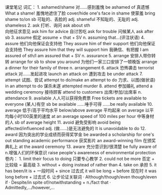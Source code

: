 课堂笔记
词汇：
    1.  ashamed/shame
        对......感到羞愧        be ashamed of
        真遗憾                  What a shame!
        羞愧地遮住了脸          cover/hide one's face in shame
        使蒙羞                  bring shame to/on sb
        可耻的、丢脸的 adj.     shameful
        不知耻的、无耻的 adj.   shameless
    2.	ask
        打听、询问              ask about sth    
        向他征求意见            ask him for advice
        自讨苦吃                ask for trouble
        问候某人                ask after sb
    3.	assume
        假定                    assume + that + SV
        n.                      assuming that...(评注状语)
    4.	assure
        他们向他保证会支持他        They assure him of their support
        他们向他保证会支持他        They assure him that they will support him
        我确信、有把握              I am assured of sth/I am assured that + SV
        n.                          assurance
    5.	arrange
        安排人带你转转              arrange for sb to show you around
        为他们一家三口安排了一顿晚饭    arrange a dinner for their family of three
        n.                          arrangement
    6.	attack
        恐怖袭击                    terrorist attack
        对......发起进攻            launch an attack on
        遭到攻击                    be under attack
    7.	attempt
        试图、尝试                  attempt to do/make an attempt to do
        力求、以图(做状语)          in an attempt to do
        谋杀未遂                    attempted murder
    8.	attend
        参加婚礼                    attend a wedding ceremony
        接待顾客                    attend to customers
        出席/参加/出席率 n.         attendance
    9.	available
        人人可以获得免费票          Free tickets are available to everyone
        (某人)有空                  sb be available
        ......唾手可得              ......be really available
    10.	average
        低于/高于平均水平           below/above average
        平均起来                    on average
        以平均每小时100英里的速度   at an average speed of 100 miles per hour
        中等身材的人                sb of average height
    11. avoid
        避免受影响                  avoid being affected/influenced
        adj. (做......)是无法避免的 It is unavoidable to do
    12. award
        因为突出的学业成绩而获得奖学金  be awarded a scholarship for one's out standing academic performance
        获奖影片                        an award-winning film
        在颁奖典礼上                    at the award ceremony
    13. aware
        充分意识到/很清楚               be fully aware of
        n.增强人们的环保意识            raise people's awareness of environmental protection
卷内：
    1.  limit their focus to doing 只要专心教学
    2.  could not be more 否定 + 比较级 = 最高级
    3.  without + doing 
        instead of
        rather than
    4.  take on 承担
    5.  it has been/it is + 一段时间 + since 过去式
        it will be long + before 现在时
        it was long before + 过去式
    6.  让步论证关联词
        · Although/though/even though/even if
        · Despite/in spite of/notwithstanding + n./fact that
        · Admittedly,.../however,...